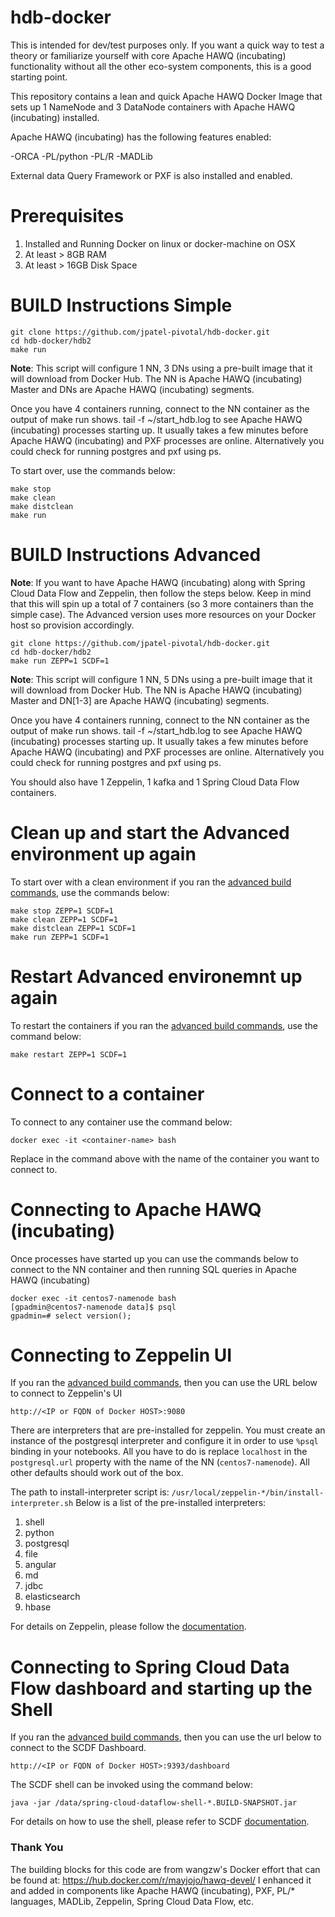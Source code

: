 # hdb-docker

This is intended for dev/test purposes only. If you want a quick way to test a theory or familiarize yourself with core Apache HAWQ (incubating) functionality without all the other eco-system components, this is a good starting point.

This repository contains a lean and quick Apache HAWQ Docker Image that sets up 1 NameNode and 3 DataNode containers with Apache HAWQ (incubating) installed.

Apache HAWQ (incubating) has the following features enabled:

-ORCA
-PL/python
-PL/R
-MADLib

External data Query Framework or PXF is also installed and enabled.


# Prerequisites
1. Installed and Running Docker on linux or docker-machine on OSX
1. At least > 8GB RAM
1. At least > 16GB Disk Space  

# BUILD Instructions Simple

```
git clone https://github.com/jpatel-pivotal/hdb-docker.git
cd hdb-docker/hdb2
make run
```

**Note**: This script will configure 1 NN, 3 DNs using a pre-built image that it will download from Docker Hub. The NN is Apache HAWQ (incubating) Master and DNs are Apache HAWQ (incubating) segments.

Once you have 4 containers running, connect to the NN container as the output of make run shows. tail -f ~/start_hdb.log to see Apache HAWQ (incubating) processes starting up. It usually takes a few minutes before Apache HAWQ (incubating) and PXF processes are online. Alternatively you could check for running postgres and pxf using ps.

To start over, use the commands below:

```
make stop
make clean
make distclean
make run
```

# <a name="buildadv"></a> BUILD Instructions Advanced

**Note**: If you want to have Apache HAWQ (incubating) along with Spring Cloud Data Flow and Zeppelin, then follow the steps below. Keep in mind that this will spin up a total of 7 containers (so 3 more containers than the simple case). The Advanced version uses more resources on your Docker host so provision accordingly.

```
git clone https://github.com/jpatel-pivotal/hdb-docker.git
cd hdb-docker/hdb2
make run ZEPP=1 SCDF=1
```

**Note**: This script will configure 1 NN, 5 DNs using a pre-built image that it will download from Docker Hub. The NN is Apache HAWQ (incubating) Master and DN[1-3] are Apache HAWQ (incubating) segments.

Once you have 4 containers running, connect to the NN container as the output of make run shows. tail -f ~/start_hdb.log to see Apache HAWQ (incubating) processes starting up. It usually takes a few minutes before Apache HAWQ (incubating) and PXF processes are online. Alternatively you could check for running postgres and pxf using ps.

You should also have 1 Zeppelin, 1 kafka and 1 Spring Cloud Data Flow containers.

# Clean up and start the Advanced environment up again

To start over with a clean environment if you ran the [advanced build commands](#buildadv), use the commands below:

```
make stop ZEPP=1 SCDF=1
make clean ZEPP=1 SCDF=1
make distclean ZEPP=1 SCDF=1
make run ZEPP=1 SCDF=1
```

# Restart Advanced environemnt up again

To restart the containers if you ran the [advanced build commands](#buildadv), use the command below:

```
make restart ZEPP=1 SCDF=1
```

# Connect to a container

To connect to any container use the command below:

```
docker exec -it <container-name> bash
```

Replace **<container-name>** in the command above with the name of the container you want to connect to.

# Connecting to Apache HAWQ (incubating)

Once processes have started up you can use the commands below to connect to the NN container and then running SQL queries in Apache HAWQ (incubating)

```
docker exec -it centos7-namenode bash
[gpadmin@centos7-namenode data]$ psql
gpadmin=# select version();
```
# Connecting to Zeppelin UI

If you ran the [advanced build commands](#buildadv), then you can use the URL below to connect to Zeppelin's UI

```
http://<IP or FQDN of Docker HOST>:9080
```
There are interpreters that are pre-installed for zeppelin. You must create an instance of the postgresql interpreter and configure it in order to use ``%psql`` binding in your notebooks. All you have to do is replace ``localhost`` in the ``postgresql.url`` property with the name of the NN (``centos7-namenode``). All other defaults should work out of the box.

The path to install-interpreter script is: ``/usr/local/zeppelin-*/bin/install-interpreter.sh``
Below is a list of the pre-installed interpreters:
1. shell
1. python
1. postgresql
1. file
1. angular
1. md
1. jdbc
1. elasticsearch
1. hbase  

For details on Zeppelin, please follow the [documentation](https://zeppelin.apache.org/docs/0.6.1/).

# Connecting to Spring Cloud Data Flow dashboard and starting up the Shell

If you ran the [advanced build commands](#buildadv), then you can use the url below to connect to the SCDF Dashboard.

```
http://<IP or FQDN of Docker HOST>:9393/dashboard
```

The SCDF shell can be invoked using the command below:

```
java -jar /data/spring-cloud-dataflow-shell-*.BUILD-SNAPSHOT.jar
```

For details on how to use the shell, please refer to SCDF [documentation](http://docs.spring.io/spring-cloud-dataflow/docs/1.0.1.BUILD-SNAPSHOT/reference/htmlsingle).

### Thank You
The building blocks for this code are from wangzw's Docker effort that can be found at: https://hub.docker.com/r/mayjojo/hawq-devel/
I enhanced it and added in components like Apache HAWQ (incubating), PXF, PL/* languages, MADLib, Zeppelin, Spring Cloud Data Flow, etc.

